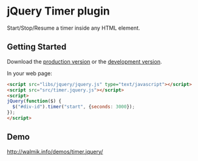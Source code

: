 # jQuery Timer plugin

Start/Stop/Resume a timer inside any HTML element.

## Getting Started
Download the [production version][min] or the [development version][max].

[min]: https://raw.github.com/walmik/timer.jquery/master/dist/timer.jquery.min.js
[max]: https://raw.github.com/walmik/timer.jquery/master/dist/timer.jquery.js

In your web page:

```html
<script src="libs/jquery/jquery.js" type="text/javascript"></script>
<script src="src/timer.jquery.js"></script>
<script>
jQuery(function($) {
  $("#div-id").timer("start", {seconds: 3000});
});
</script>
```

## Demo
http://walmik.info/demos/timer.jquery/